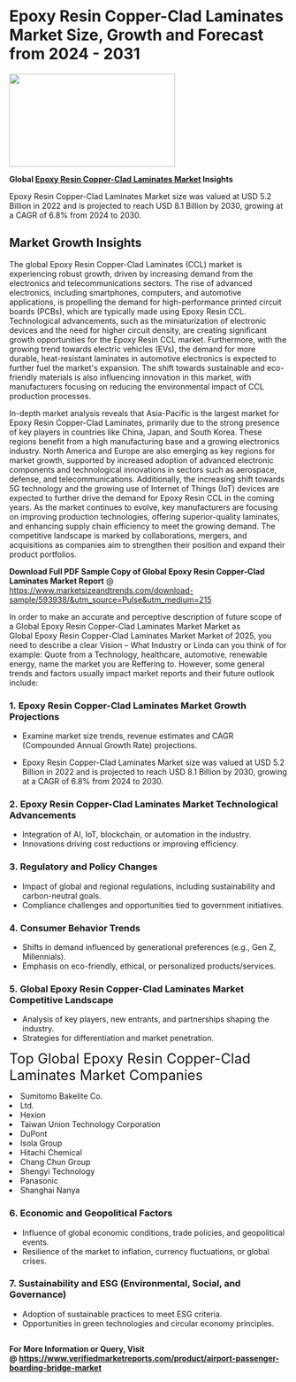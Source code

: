 <H1>Epoxy Resin Copper-Clad Laminates Market Size, Growth and Forecast from 2024 - 2031</H1><img class="aligncenter size-medium wp-image-584254" src="https://thirdeyenews.in/wp-content/uploads/2024/09/Global-Market-Research-300x168.jpeg" alt="" width="300" height="168" /><p><strong>Global&nbsp;<a href="https://www.marketsizeandtrends.com/download-sample/593938/&amp;utm_source=Pulse&amp;utm_medium=215">Epoxy Resin Copper-Clad Laminates Market</a> Insights</strong></p><p>Epoxy Resin Copper-Clad Laminates Market size was valued at USD 5.2 Billion in 2022 and is projected to reach USD 8.1 Billion by 2030, growing at a CAGR of 6.8% from 2024 to 2030.</p><p><h2>Market Growth Insights</h2> <p>The global Epoxy Resin Copper-Clad Laminates (CCL) market is experiencing robust growth, driven by increasing demand from the electronics and telecommunications sectors. The rise of advanced electronics, including smartphones, computers, and automotive applications, is propelling the demand for high-performance printed circuit boards (PCBs), which are typically made using Epoxy Resin CCL. Technological advancements, such as the miniaturization of electronic devices and the need for higher circuit density, are creating significant growth opportunities for the Epoxy Resin CCL market. Furthermore, with the growing trend towards electric vehicles (EVs), the demand for more durable, heat-resistant laminates in automotive electronics is expected to further fuel the market's expansion. The shift towards sustainable and eco-friendly materials is also influencing innovation in this market, with manufacturers focusing on reducing the environmental impact of CCL production processes. </p> <p>In-depth market analysis reveals that Asia-Pacific is the largest market for Epoxy Resin Copper-Clad Laminates, primarily due to the strong presence of key players in countries like China, Japan, and South Korea. These regions benefit from a high manufacturing base and a growing electronics industry. North America and Europe are also emerging as key regions for market growth, supported by increased adoption of advanced electronic components and technological innovations in sectors such as aerospace, defense, and telecommunications. Additionally, the increasing shift towards 5G technology and the growing use of Internet of Things (IoT) devices are expected to further drive the demand for Epoxy Resin CCL in the coming years. As the market continues to evolve, key manufacturers are focusing on improving production technologies, offering superior-quality laminates, and enhancing supply chain efficiency to meet the growing demand. The competitive landscape is marked by collaborations, mergers, and acquisitions as companies aim to strengthen their position and expand their product portfolios. </p><p><span class=""><strong>Download Full PDF Sample Copy of Global Epoxy Resin Copper-Clad Laminates Market Report</strong> @ <a href="https://www.marketsizeandtrends.com/download-sample/593938/&amp;utm_source=Pulse&amp;utm_medium=215" target="_blank">https://www.marketsizeandtrends.com/download-sample/593938/&amp;utm_source=Pulse&amp;utm_medium=215</a></span></p><p>In order to make an accurate and perceptive description of future scope of a Global&nbsp;Epoxy Resin Copper-Clad Laminates Market Market as Global&nbsp;Epoxy Resin Copper-Clad Laminates Market Market of 2025, you need to describe a clear Vision &ndash; What Industry or Linda can you think of for example: Quote from a Technology, healthcare, automotive, renewable energy, name the market you are Reffering to. However, some general trends and factors usually impact market reports and their future outlook include:</p><h3>1.&nbsp;<strong>Epoxy Resin Copper-Clad Laminates Market Growth Projections</strong></h3><ul><li>Examine market size trends, revenue estimates and CAGR (Compounded Annual Growth Rate) projections.</li><li><p>Epoxy Resin Copper-Clad Laminates Market size was valued at USD 5.2 Billion in 2022 and is projected to reach USD 8.1 Billion by 2030, growing at a CAGR of 6.8% from 2024 to 2030.</p></li></ul><h3>2.&nbsp;<strong>Epoxy Resin Copper-Clad Laminates Market Technological Advancements</strong></h3><ul><li>Integration of AI, IoT, blockchain, or automation in the industry.</li><li>Innovations driving cost reductions or improving efficiency.</li></ul><h3>3.&nbsp;<strong>Regulatory and Policy Changes</strong></h3><ul><li>Impact of global and regional regulations, including sustainability and carbon-neutral goals.</li><li>Compliance challenges and opportunities tied to government initiatives.</li></ul><h3>4.&nbsp;<strong>Consumer Behavior Trends</strong></h3><ul><li>Shifts in demand influenced by generational preferences (e.g., Gen Z, Millennials).</li><li>Emphasis on eco-friendly, ethical, or personalized products/services.</li></ul><h3>5.&nbsp;<strong>Global Epoxy Resin Copper-Clad Laminates Market Competitive Landscape</strong></h3><ul><li>Analysis of key players, new entrants, and partnerships shaping the industry.</li><li>Strategies for differentiation and market penetration.</li></ul><p data-pm-slice="1 1 []"><span style="color: inherit; font-family: inherit; font-size: 25px;">Top Global Epoxy Resin Copper-Clad Laminates Market Companies</span></p><div class="" data-test-id=""><p><li>Sumitomo Bakelite Co.</li><li> Ltd.</li><li> Hexion</li><li> Taiwan Union Technology Corporation</li><li> DuPont</li><li> Isola Group</li><li> Hitachi Chemical</li><li> Chang Chun Group</li><li> Shengyi Technology</li><li> Panasonic</li><li> Shanghai Nanya</li></p></div><h3>6.&nbsp;<strong>Economic and Geopolitical Factors</strong></h3><ul><li>Influence of global economic conditions, trade policies, and geopolitical events.</li><li>Resilience of the market to inflation, currency fluctuations, or global crises.</li></ul><h3>7.&nbsp;<strong>Sustainability and ESG (Environmental, Social, and Governance)</strong></h3><ul><li>Adoption of sustainable practices to meet ESG criteria.</li><li>Opportunities in green technologies and circular economy principles.</li></ul><h2><strong style="font-size: 14px;">For More Information or Query, Visit @&nbsp;</strong><a style="background-color: #ffffff; font-size: 14px;" href="https://www.marketsizeandtrends.com/report/epoxy-resin-copper-clad-laminates-market/" target="_blank">https://www.verifiedmarketreports.com/product/airport-passenger-boarding-bridge-market</a></h2>
